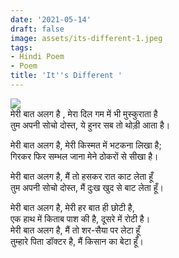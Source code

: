 ```yaml
---
date: '2021-05-14'
draft: false
image: assets/its-different-1.jpeg
tags:
- Hindi Poem
- Poem
title: 'It''s Different '
---
```

[![](https://lh3.googleusercontent.com/-NmsnRT0M57w/YNRtyssJo0I/AAAAAAAAF6E/QoWUQJSVyzEiYnQJpxe82FjZjricMgRvACLcBGAsYHQ/s1600/1624534468896950-0.png)](https://lh3.googleusercontent.com/-NmsnRT0M57w/YNRtyssJo0I/AAAAAAAAF6E/QoWUQJSVyzEiYnQJpxe82FjZjricMgRvACLcBGAsYHQ/s1600/1624534468896950-0.png)\
मेरी बात अलग है , मेरा दिल गम में भी मुस्कुराता है  
तुम अपनी सोचो दोस्त, ये हुनर सब तो थोड़ी आता है।  
  
मेरी बात अलग है, मेरी किस्मत में भटकना लिखा है;  
गिरकर फिर सम्भल जाना मेने ठोकरों से सीखा है।  
  
मेरी बात अलग है, मैं तो हसकर रात काट लेता हूँ  
तुम अपनी सोचो दोस्त, मैं दुःख खुद से बाट लेता हूँ।  
  
मेरी बात अलग है, मेरी हर बात ही छोटी है,  
एक हाथ में किताब पाश की है, दूसरे में रोटी है।   \
मेरी बात अलग है, मैं तो शर-सैया पर लेटा हूँ  
तुम्हारे पिता डॉक्टर है, मैं किसान का बेटा हूँ।